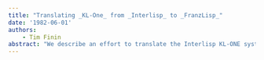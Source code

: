 ```yaml
---
title: "Translating _KL-One_ from _Interlisp_ to _FranzLisp_"
date: '1982-06-01'
authors: 
    - Tim Finin
abstract: "We describe an effort to translate the Interlisp KL-ONE system into FranzLisp to enable it to be run on a VAX . This effort has involved Tim Finin, Richard Duncan and Hassan Ait-Kaci from the University of Pennsylvania, Judy Weiner from Temple University, Jane Barnett from Computer Corporation of America and Jim Schmolze from Bolt Beranek and Newman. The primary motivation for this project was to make a version of KL-ONE available on a PDP 11/780 VAX . A VAX Interlisp is not yet available, although one is being written and will soon be available . Currently, the only substantial Lisp for a Vax is the Berkeley FranzLisp system. As a secondary motivation, we are interested in making KL-ONE more available in general - on a variety of Lisp dialects and machines."
---
```


